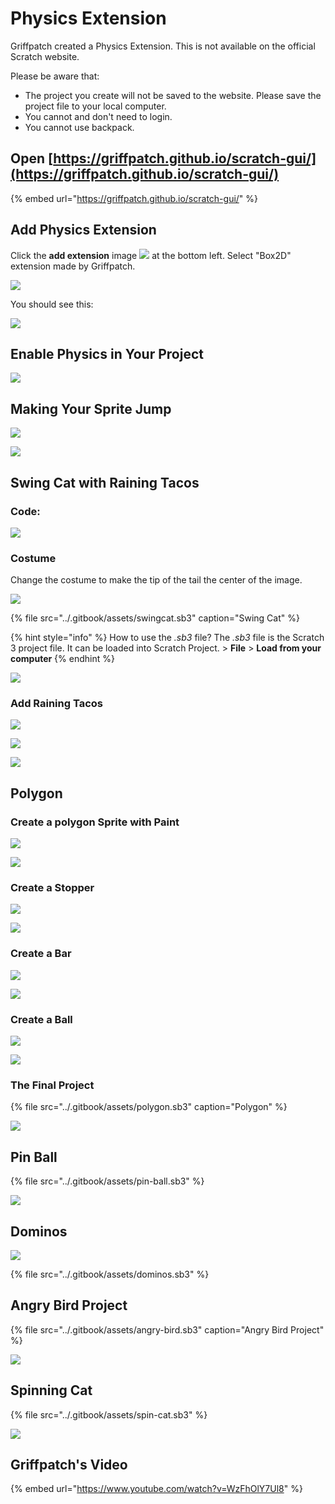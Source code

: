 # Physics Extension

Griffpatch created a Physics Extension. This is not available on the official Scratch website. 

Please be aware that: 

* The project you create will not be saved to the website.  Please save the project file to your local computer. 
* You cannot and don't need to login. 
* You cannot use backpack. 

## Open [https://griffpatch.github.io/scratch-gui/](https://griffpatch.github.io/scratch-gui/)

{% embed url="https://griffpatch.github.io/scratch-gui/" %}

## Add Physics Extension 

Click the **add extension** image ![](../.gitbook/assets/screenshot-2019-04-30-22.14.52.png) at the bottom left. Select "Box2D" extension made by Griffpatch. 

![](../.gitbook/assets/2019-04-27-13.31.43.gif)

You should see this: 

![](../.gitbook/assets/screenshot-2019-04-27-13.42.57.png)

## Enable Physics in Your Project

![](../.gitbook/assets/screenshot-2019-04-27-14.08.21.png)

## Making Your Sprite Jump

![](../.gitbook/assets/screenshot-2019-04-27-13.36.19.png)

![](../.gitbook/assets/2019-04-27-14.10.09.gif)

## Swing Cat with Raining Tacos

### Code: 

![](../.gitbook/assets/screenshot-2019-04-27-15.35.55.png)

### Costume

Change the costume to make the tip of the tail the center of the image. 

![](../.gitbook/assets/screenshot-2019-04-27-16.07.00.png)

{% file src="../.gitbook/assets/swingcat.sb3" caption="Swing Cat" %}

{% hint style="info" %}
How to use the _.sb3_ file?  The _.sb3_ file is the Scratch 3 project file. It can be loaded into Scratch Project.  &gt; **File** &gt; **Load from your computer**
{% endhint %}

![](../.gitbook/assets/2019-04-27-16.10.46.gif)

### Add Raining Tacos



![](../.gitbook/assets/screenshot-2019-04-27-16.27.51%20%282%29.png)

![](../.gitbook/assets/screenshot-2019-04-27-16.26.42.png)

![](../.gitbook/assets/2019-04-27-16.23.28.gif)

## Polygon

### Create a polygon Sprite with Paint

![](../.gitbook/assets/screenshot-2019-04-28-14.47.34.png)

![](../.gitbook/assets/screenshot-2019-04-28-14.47.53.png)

### Create a Stopper

![](../.gitbook/assets/screenshot-2019-04-28-14.49.29.png)

![](../.gitbook/assets/screenshot-2019-04-28-14.49.18.png)

### Create a Bar

![](../.gitbook/assets/screenshot-2019-04-28-14.49.53.png)

![](../.gitbook/assets/screenshot-2019-04-28-14.50.04.png)

### Create a Ball

![](../.gitbook/assets/screenshot-2019-05-02-22.02.47.png)

![](../.gitbook/assets/screenshot-2019-05-02-22.03.04.png)

### The Final Project

{% file src="../.gitbook/assets/polygon.sb3" caption="Polygon" %}

![](../.gitbook/assets/2019-04-28-14.45.10.gif)

## Pin Ball

{% file src="../.gitbook/assets/pin-ball.sb3" %}

![](../.gitbook/assets/2019-05-02-22.40.43.gif)

## Dominos

![](../.gitbook/assets/2019-05-04-19.55.06.gif)

{% file src="../.gitbook/assets/dominos.sb3" %}

## Angry Bird Project

{% file src="../.gitbook/assets/angry-bird.sb3" caption="Angry Bird Project" %}

![](../.gitbook/assets/2019-04-30-22.24.28.gif)

## Spinning Cat

{% file src="../.gitbook/assets/spin-cat.sb3" %}

![](../.gitbook/assets/2019-05-05-19.41.28.gif)



## Griffpatch's Video

{% embed url="https://www.youtube.com/watch?v=WzFhOlY7Ul8" %}



